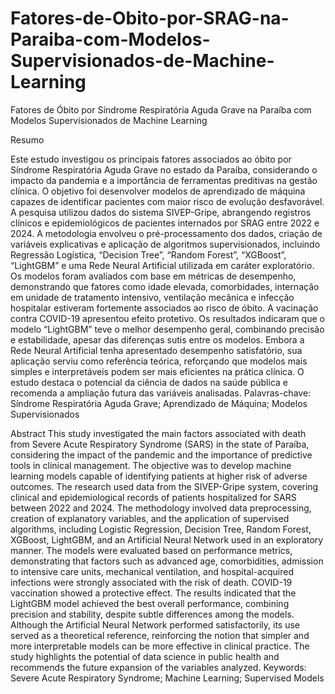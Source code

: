 # Fatores-de-Obito-por-SRAG-na-Paraiba-com-Modelos-Supervisionados-de-Machine-Learning
Fatores de Óbito por Síndrome Respiratória Aguda Grave na Paraíba com Modelos Supervisionados de Machine Learning

Resumo

Este estudo investigou os principais fatores associados ao óbito por Síndrome Respiratória Aguda Grave no estado da Paraíba, considerando o impacto da pandemia e a importância de ferramentas preditivas na gestão clínica. O objetivo foi desenvolver modelos de aprendizado de máquina capazes de identificar pacientes com maior risco de evolução desfavorável. A pesquisa utilizou dados do sistema SIVEP-Gripe, abrangendo registros clínicos e epidemiológicos de pacientes internados por SRAG entre 2022 e 2024. A metodologia envolveu o pré-processamento dos dados, criação de variáveis explicativas e aplicação de algoritmos supervisionados, incluindo Regressão Logística, “Decision Tree”, “Random Forest”, “XGBoost”, “LightGBM” e uma Rede Neural Artificial utilizada em caráter exploratório. Os modelos foram avaliados com base em métricas de desempenho, demonstrando que fatores como idade elevada, comorbidades, internação em unidade de tratamento intensivo, ventilação mecânica e infecção hospitalar estiveram fortemente associados ao risco de óbito. A vacinação contra COVID-19 apresentou efeito protetivo. Os resultados indicaram que o modelo “LightGBM” teve o melhor desempenho geral, combinando precisão e estabilidade, apesar das diferenças sutis entre os modelos. Embora a Rede Neural Artificial tenha apresentado desempenho satisfatório, sua aplicação serviu como referência teórica, reforçando que modelos mais simples e interpretáveis podem ser mais eficientes na prática clínica. O estudo destaca o potencial da ciência de dados na saúde pública e recomenda a ampliação futura das variáveis analisadas. 
Palavras-chave: Síndrome Respiratória Aguda Grave; Aprendizado de Máquina; Modelos Supervisionados

Abstract
This study investigated the main factors associated with death from Severe Acute Respiratory Syndrome (SARS) in the state of Paraíba, considering the impact of the pandemic and the importance of predictive tools in clinical management. The objective was to develop machine learning models capable of identifying patients at higher risk of adverse outcomes. The research used data from the SIVEP-Gripe system, covering clinical and epidemiological records of patients hospitalized for SARS between 2022 and 2024. The methodology involved data preprocessing, creation of explanatory variables, and the application of supervised algorithms, including Logistic Regression, Decision Tree, Random Forest, XGBoost, LightGBM, and an Artificial Neural Network used in an exploratory manner.
The models were evaluated based on performance metrics, demonstrating that factors such as advanced age, comorbidities, admission to intensive care units, mechanical ventilation, and hospital-acquired infections were strongly associated with the risk of death. COVID-19 vaccination showed a protective effect. The results indicated that the LightGBM model achieved the best overall performance, combining precision and stability, despite subtle differences among the models. Although the Artificial Neural Network performed satisfactorily, its use served as a theoretical reference, reinforcing the notion that simpler and more interpretable models can be more effective in clinical practice.
The study highlights the potential of data science in public health and recommends the future expansion of the variables analyzed.
Keywords: Severe Acute Respiratory Syndrome; Machine Learning; Supervised Models
